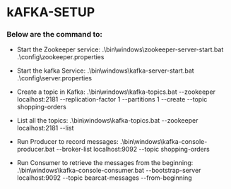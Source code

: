 # kAFKA-SETUP

### Below are the command to:
- Start the Zookeeper service:
.\bin\windows\zookeeper-server-start.bat .\config\zookeeper.properties

- Start the kafka Service:
.\bin\windows\kafka-server-start.bat .\config\server.properties

- Create a topic in Kafka:
.\bin\windows\kafka-topics.bat --zookeeper localhost:2181 --replication-factor 1 --partitions 1 --create --topic shopping-orders

- List all the topics:
.\bin\windows\kafka-topics.bat --zookeeper localhost:2181 --list

- Run Producer to record messages:
.\bin\windows\kafka-console-producer.bat --broker-list localhost:9092 --topic shopping-orders

- Run Consumer to retrieve the messages from the beginning:
.\bin\windows\kafka-console-consumer.bat --bootstrap-server localhost:9092 --topic bearcat-messages --from-beginning


